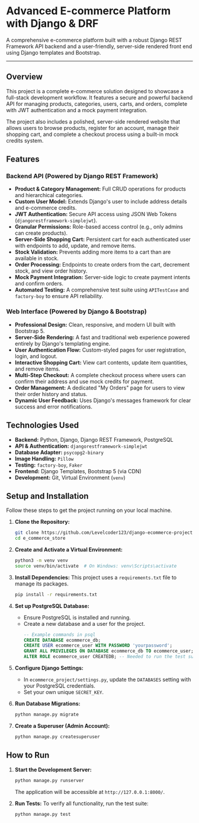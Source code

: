 # Advanced E-commerce Platform with Django & DRF

A comprehensive e-commerce platform built with a robust Django REST Framework API backend and a user-friendly,
server-side rendered front end using Django templates and Bootstrap.

---

## Overview

This project is a complete e-commerce solution designed to showcase a full-stack development workflow. It features a
secure and powerful backend API for managing products, categories, users, carts, and orders, complete with JWT
authentication and a mock payment integration.

The project also includes a polished, server-side rendered website that allows users to browse products, register for an
account, manage their shopping cart, and complete a checkout process using a built-in mock credits system.

## Features

### Backend API (Powered by Django REST Framework)

- **Product & Category Management:** Full CRUD operations for products and hierarchical categories.
- **Custom User Model:** Extends Django's user to include address details and e-commerce credits.
- **JWT Authentication:** Secure API access using JSON Web Tokens (`djangorestframework-simplejwt`).
- **Granular Permissions:** Role-based access control (e.g., only admins can create products).
- **Server-Side Shopping Cart:** Persistent cart for each authenticated user with endpoints to add, update, and remove
  items.
- **Stock Validation:** Prevents adding more items to a cart than are available in stock.
- **Order Processing:** Endpoints to create orders from the cart, decrement stock, and view order history.
- **Mock Payment Integration:** Server-side logic to create payment intents and confirm orders.
- **Automated Testing:** A comprehensive test suite using `APITestCase` and `factory-boy` to ensure API reliability.

### Web Interface (Powered by Django & Bootstrap)

- **Professional Design:** Clean, responsive, and modern UI built with Bootstrap 5.
- **Server-Side Rendering:** A fast and traditional web experience powered entirely by Django's templating engine.
- **User Authentication Flow:** Custom-styled pages for user registration, login, and logout.
- **Interactive Shopping Cart:** View cart contents, update item quantities, and remove items.
- **Multi-Step Checkout:** A complete checkout process where users can confirm their address and use mock credits for
  payment.
- **Order Management:** A dedicated "My Orders" page for users to view their order history and status.
- **Dynamic User Feedback:** Uses Django's messages framework for clear success and error notifications.

## Technologies Used

* **Backend:** Python, Django, Django REST Framework, PostgreSQL
* **API & Authentication:** `djangorestframework-simplejwt`
* **Database Adapter:** `psycopg2-binary`
* **Image Handling:** `Pillow`
* **Testing:** `factory-boy`, `Faker`
* **Frontend:** Django Templates, Bootstrap 5 (via CDN)
* **Development:** Git, Virtual Environment (`venv`)

## Setup and Installation

Follow these steps to get the project running on your local machine.

1. **Clone the Repository:**
   ```bash
   git clone https://github.com/Levelcoder123/django-ecommerce-project.git
   cd e_commerce_store
   ```

2. **Create and Activate a Virtual Environment:**
   ```bash
   python3 -m venv venv
   source venv/bin/activate  # On Windows: venv\Scripts\activate
   ```

3. **Install Dependencies:**
   This project uses a `requirements.txt` file to manage its packages.
   ```bash
   pip install -r requirements.txt
   ```

4. **Set up PostgreSQL Database:**
    * Ensure PostgreSQL is installed and running.
    * Create a new database and a user for the project.
        ```sql
        -- Example commands in psql
        CREATE DATABASE ecommerce_db;
        CREATE USER ecommerce_user WITH PASSWORD 'yourpassword';
        GRANT ALL PRIVILEGES ON DATABASE ecommerce_db TO ecommerce_user;
        ALTER ROLE ecommerce_user CREATEDB; -- Needed to run the test suite
        ```

5. **Configure Django Settings:**
    * In `ecommerce_project/settings.py`, update the `DATABASES` setting with your PostgreSQL credentials.
    * Set your own unique `SECRET_KEY`.

6. **Run Database Migrations:**
   ```bash
   python manage.py migrate
   ```

7. **Create a Superuser (Admin Account):**
   ```bash
   python manage.py createsuperuser
   ```

## How to Run

1. **Start the Development Server:**
   ```bash
   python manage.py runserver
   ```
   The application will be accessible at `http://127.0.0.1:8000/`.

2. **Run Tests:**
   To verify all functionality, run the test suite:
   ```bash
   python manage.py test
   ```
